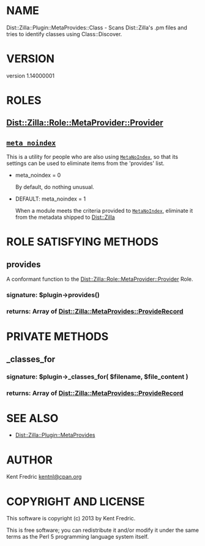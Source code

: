 # NAME

Dist::Zilla::Plugin::MetaProvides::Class - Scans Dist::Zilla's .pm files and tries to identify classes using Class::Discover.

# VERSION

version 1.14000001

# ROLES

## [Dist::Zilla::Role::MetaProvider::Provider](http://search.cpan.org/perldoc?Dist::Zilla::Role::MetaProvider::Provider)

## [`meta_noindex`](http://search.cpan.org/perldoc?Dist::Zilla::Role::MetaProvider::Provider#meta\_noindex)

This is a utility for people who are also using [`MetaNoIndex`](http://search.cpan.org/perldoc?Dist::Zilla::Plugin::MetaNoIndex),
so that its settings can be used to eliminate items from the 'provides' list.

- meta\_noindex = 0

    By default, do nothing unusual.

- DEFAULT: meta\_noindex = 1

    When a module meets the criteria provided to [`MetaNoIndex`](http://search.cpan.org/perldoc?Dist::Zilla::Plugin::MetaNoIndex),
    eliminate it from the metadata shipped to [Dist::Zilla](http://search.cpan.org/perldoc?Dist::Zilla)

# ROLE SATISFYING METHODS

## provides

A conformant function to the [Dist::Zilla::Role::MetaProvider::Provider](http://search.cpan.org/perldoc?Dist::Zilla::Role::MetaProvider::Provider) Role.

### signature: $plugin->provides()

### returns: Array of [Dist::Zilla::MetaProvides::ProvideRecord](http://search.cpan.org/perldoc?Dist::Zilla::MetaProvides::ProvideRecord)

# PRIVATE METHODS

## \_classes\_for

### signature: $plugin->\_classes\_for( $filename, $file\_content )

### returns: Array of [Dist::Zilla::MetaProvides::ProvideRecord](http://search.cpan.org/perldoc?Dist::Zilla::MetaProvides::ProvideRecord)

# SEE ALSO

- [Dist::Zilla::Plugin::MetaProvides](http://search.cpan.org/perldoc?Dist::Zilla::Plugin::MetaProvides)

# AUTHOR

Kent Fredric <kentnl@cpan.org>

# COPYRIGHT AND LICENSE

This software is copyright (c) 2013 by Kent Fredric.

This is free software; you can redistribute it and/or modify it under
the same terms as the Perl 5 programming language system itself.
